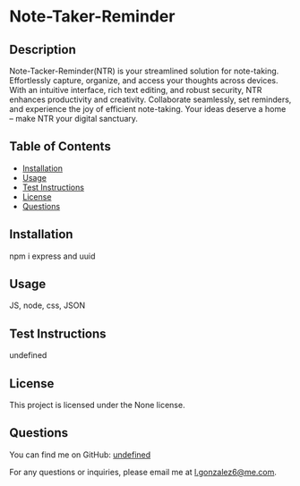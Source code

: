  # Note-Taker-Reminder  
  
  ## Description
  Note-Tacker-Reminder(NTR) is your streamlined solution for note-taking. Effortlessly capture, organize, and access your thoughts across devices. With an intuitive interface, rich text editing, and robust security, NTR enhances productivity and creativity. Collaborate seamlessly, set reminders, and experience the joy of efficient note-taking. Your ideas deserve a home – make NTR your digital sanctuary.
  
  ## Table of Contents
  - [Installation](#installation)
  - [Usage](#usage)
  - [Test Instructions](#test-instructions)
  - [License](#license)
  - [Questions](#questions)
  
  ## Installation
  npm i express and uuid
  
  ## Usage
  JS, node, css, JSON
  
  ## Test Instructions
  undefined
  
  ## License
  This project is licensed under the None license.
  
  ## Questions
  You can find me on GitHub: [undefined](https://github.com/undefined)
  
  For any questions or inquiries, please email me at l.gonzalez6@me.com.
  